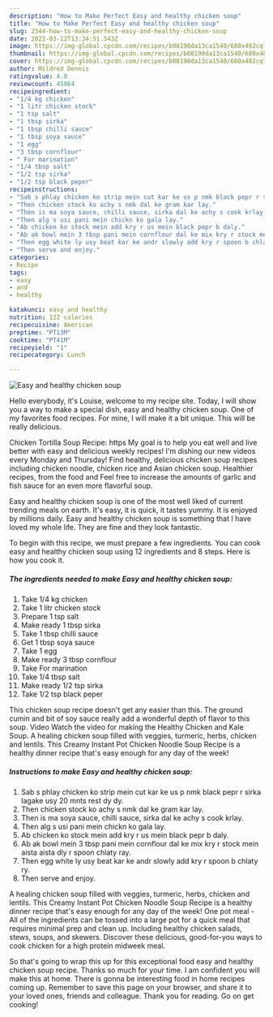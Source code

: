 ```yaml
---
description: "How to Make Perfect Easy and healthy chicken soup"
title: "How to Make Perfect Easy and healthy chicken soup"
slug: 2544-how-to-make-perfect-easy-and-healthy-chicken-soup
date: 2022-03-12T13:34:51.543Z
image: https://img-global.cpcdn.com/recipes/b08190da13ca1540/680x482cq70/easy-and-healthy-chicken-soup-recipe-main-photo.jpg
thumbnail: https://img-global.cpcdn.com/recipes/b08190da13ca1540/680x482cq70/easy-and-healthy-chicken-soup-recipe-main-photo.jpg
cover: https://img-global.cpcdn.com/recipes/b08190da13ca1540/680x482cq70/easy-and-healthy-chicken-soup-recipe-main-photo.jpg
author: Mildred Dennis
ratingvalue: 4.8
reviewcount: 45064
recipeingredient:
- "1/4 kg chicken"
- "1 litr chicken stock"
- "1 tsp salt"
- "1 tbsp sirka"
- "1 tbsp chilli sauce"
- "1 tbsp soya sauce"
- "1 egg"
- "3 tbsp cornflour"
- " For marination"
- "1/4 tbsp salt"
- "1/2 tsp sirka"
- "1/2 tsp black peper"
recipeinstructions:
- "Sab s phlay chicken ko strip mein cut kar ke us p nmk black pepr r sirka lagake usy 20 mnts rest dy dy."
- "Then chicken stock ko achy s nmk dal ke gram kar lay."
- "Then is ma soya sauce, chilli sauce, sirka dal ke achy s cook krlay."
- "Then alg s usi pani mein chickn ko gala lay."
- "Ab chicken ko stock mein add kry r us mein black pepr b daly."
- "Ab ak bowl mein 3 tbsp pani mein cornflour dal ke mix kry r stock mein aista aista dly r spoon chlaty ray."
- "Then egg white ly usy beat kar ke andr slowly add kry r spoon b chlaty ry."
- "Then serve and enjoy."
categories:
- Recipe
tags:
- easy
- and
- healthy

katakunci: easy and healthy 
nutrition: 122 calories
recipecuisine: American
preptime: "PT13M"
cooktime: "PT41M"
recipeyield: "1"
recipecategory: Lunch

---
```



![Easy and healthy chicken soup](https://img-global.cpcdn.com/recipes/b08190da13ca1540/680x482cq70/easy-and-healthy-chicken-soup-recipe-main-photo.jpg)

Hello everybody, it's Louise, welcome to my recipe site. Today, I will show you a way to make a special dish, easy and healthy chicken soup. One of my favorites food recipes. For mine, I will make it a bit unique. This will be really delicious.

Chicken Tortilla Soup Recipe: https My goal is to help you eat well and live better with easy and delicious weekly recipes! I&#39;m dishing our new videos every Monday and Thursday! Find healthy, delicious chicken soup recipes including chicken noodle, chicken rice and Asian chicken soup. Healthier recipes, from the food and Feel free to increase the amounts of garlic and fish sauce for an even more flavorful soup.

Easy and healthy chicken soup is one of the most well liked of current trending meals on earth. It's easy, it is quick, it tastes yummy. It is enjoyed by millions daily. Easy and healthy chicken soup is something that I have loved my whole life. They are fine and they look fantastic.


To begin with this recipe, we must prepare a few ingredients. You can cook easy and healthy chicken soup using 12 ingredients and 8 steps. Here is how you cook it.

<!--inarticleads1-->

##### The ingredients needed to make Easy and healthy chicken soup:

1. Take 1/4 kg chicken
1. Take 1 litr chicken stock
1. Prepare 1 tsp salt
1. Make ready 1 tbsp sirka
1. Take 1 tbsp chilli sauce
1. Get 1 tbsp soya sauce
1. Take 1 egg
1. Make ready 3 tbsp cornflour
1. Take  For marination
1. Take 1/4 tbsp salt
1. Make ready 1/2 tsp sirka
1. Take 1/2 tsp black peper


This chicken soup recipe doesn&#39;t get any easier than this. The ground cumin and bit of soy sauce really add a wonderful depth of flavor to this soup. Video Watch the video for making the Healthy Chicken and Kale Soup. A healing chicken soup filled with veggies, turmeric, herbs, chicken and lentils. This Creamy Instant Pot Chicken Noodle Soup Recipe is a healthy dinner recipe that&#39;s easy enough for any day of the week! 

<!--inarticleads2-->

##### Instructions to make Easy and healthy chicken soup:

1. Sab s phlay chicken ko strip mein cut kar ke us p nmk black pepr r sirka lagake usy 20 mnts rest dy dy.
1. Then chicken stock ko achy s nmk dal ke gram kar lay.
1. Then is ma soya sauce, chilli sauce, sirka dal ke achy s cook krlay.
1. Then alg s usi pani mein chickn ko gala lay.
1. Ab chicken ko stock mein add kry r us mein black pepr b daly.
1. Ab ak bowl mein 3 tbsp pani mein cornflour dal ke mix kry r stock mein aista aista dly r spoon chlaty ray.
1. Then egg white ly usy beat kar ke andr slowly add kry r spoon b chlaty ry.
1. Then serve and enjoy.


A healing chicken soup filled with veggies, turmeric, herbs, chicken and lentils. This Creamy Instant Pot Chicken Noodle Soup Recipe is a healthy dinner recipe that&#39;s easy enough for any day of the week! One pot meal - All of the ingredients can be tossed into a large pot for a quick meal that requires minimal prep and clean up. Including healthy chicken salads, stews, soups, and skewers. Discover these delicious, good-for-you ways to cook chicken for a high protein midweek meal. 

So that's going to wrap this up for this exceptional food easy and healthy chicken soup recipe. Thanks so much for your time. I am confident you will make this at home. There is gonna be interesting food in home recipes coming up. Remember to save this page on your browser, and share it to your loved ones, friends and colleague. Thank you for reading. Go on get cooking!
